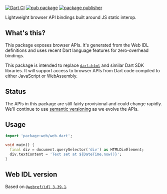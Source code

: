 [![Dart CI](https://github.com/dart-lang/web/actions/workflows/build.yml/badge.svg)](https://github.com/dart-lang/web/actions/workflows/build.yml)
[![pub package](https://img.shields.io/pub/v/web.svg)](https://pub.dev/packages/web)
[![package publisher](https://img.shields.io/pub/publisher/web.svg)](https://pub.dev/packages/web/publisher)

Lightweight browser API bindings built around JS static interop.

## What's this?

This package exposes browser APIs. It's generated from the Web IDL definitions
and uses recent Dart language features for zero-overhead bindings.

This package is intended to replace
[`dart:html`](https://api.dart.dev/stable/dart-html/dart-html-library.html) and
similar Dart SDK libraries. It will support access to browser APIs from Dart
code compiled to either JavaScript or WebAssembly.

## Status

The APIs in this package are still fairly provisional and could change rapidly.
We'll continue to use [semantic versioning](https://semver.org/) as we evolve
the APIs.

## Usage

```dart
import 'package:web/web.dart';

void main() {
  final div = document.querySelector('div') as HTMLDivElement;
  div.textContent = 'Text set at ${DateTime.now()}';
}
```

## Web IDL version

<!-- START updated by tool/update_bindings.dart. Do not modify by hand -->
Based on [`@webref/idl 3.39.1`](https://www.npmjs.com/package/@webref/idl/v/3.39.1).
<!-- END updated by tool/update_bindings.dart. Do not modify by hand -->

